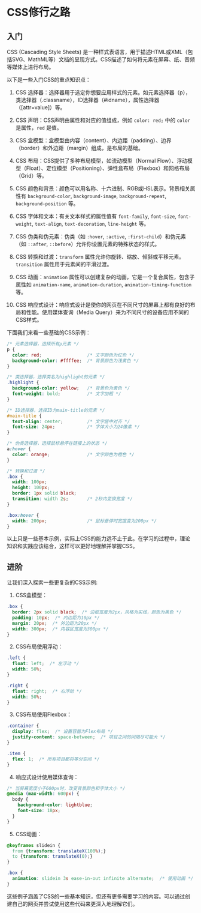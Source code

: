 # CSS修行之路

## 入门

CSS (Cascading Style Sheets) 是一种样式表语言，用于描述HTML或XML（包括SVG、MathML等）文档的呈现方式。CSS描述了如何将元素在屏幕、纸、音频等媒体上进行布局。

以下是一些入门CSS的重点知识点：

1. CSS 选择器：选择器用于选定你想要应用样式的元素。如元素选择器（p），类选择器（.classname），ID选择器（#idname），属性选择器（[attr=value]）等。

2. CSS 声明：CSS声明由属性和对应的值组成，例如 `color: red;` 中的 `color` 是属性，`red` 是值。

3. CSS 盒模型：盒模型由内容（content）、内边距（padding）、边界（border）和外边距（margin）组成，是布局的基础。

4. CSS 布局：CSS提供了多种布局模型，如流动模型（Normal Flow）、浮动模型（Float）、定位模型（Positioning）、弹性盒布局（Flexbox）和网格布局（Grid）等。

5. CSS 颜色和背景：颜色可以用名称、十六进制、RGB或HSL表示。背景相关属性有 `background-color`, `background-image`, `background-repeat`, `background-position` 等。

6. CSS 字体和文本：有关文本样式的属性值有 `font-family`, `font-size`, `font-weight`, `text-align`, `text-decoration`, `line-height` 等。

7. CSS 伪类和伪元素：伪类（如 `:hover`, `:active`, `:first-child`）和伪元素（如 `::after`, `::before`）允许你设置元素的特殊状态的样式。

8. CSS 转换和过渡：`transform` 属性允许你旋转、缩放、倾斜或平移元素。`transition` 属性用于元素间的平滑过渡。

9. CSS 动画：`animation` 属性可以创建复杂的动画，它是一个复合属性，包含子属性如 `animation-name`, `animation-duration`, `animation-timing-function` 等。

10. CSS 响应式设计：响应式设计是使你的网页在不同尺寸的屏幕上都有良好的布局和性能。使用媒体查询（Media Query）来为不同尺寸的设备应用不同的CSS样式。

下面我们来看一些基础的CSS示例：

```css
/* 元素选择器，选择所有p元素 */
p {
  color: red;                 /* 文字颜色为红色 */
  background-color: #ffffee;  /* 背景颜色为浅黄色 */
}

/* 类选择器，选择类名为highlight的元素 */
.highlight {
  background-color: yellow;   /* 背景色为黄色 */
  font-weight: bold;          /* 文字加粗 */
}

/* ID选择器，选择ID为main-title的元素 */
#main-title {
  text-align: center;         /* 文字居中对齐 */
  font-size: 24px;            /* 字体大小为24像素 */
}

/* 伪类选择器，选择鼠标悬停在链接上的状态 */
a:hover {
  color: orange;              /* 文字颜色为橙色 */
}

/* 转换和过渡 */
.box {
  width: 100px;
  height: 100px;
  border: 1px solid black;
  transition: width 2s;       /* 2秒内变换宽度 */
}

.box:hover {
  width: 200px;               /* 鼠标悬停时宽度变为200px */
}
```

以上只是一些基本示例，实际上CSS的能力远不止于此。在学习的过程中，理论知识和实践应该结合，这样可以更好地理解并掌握CSS。

## 进阶

让我们深入探索一些更复杂的CSS示例:

1. CSS盒模型：

```css
.box {
  border: 2px solid black;  /* 边框宽度为2px，风格为实线，颜色为黑色 */
  padding: 10px;  /* 内边距为10px */
  margin: 20px;  /* 外边距为20px */
  width: 300px;  /* 内容区宽度为300px */
}
```

2. CSS布局使用浮动：

```css
.left {
  float: left;  /* 左浮动 */
  width: 50%;
}

.right {
  float: right;  /* 右浮动 */
  width: 50%;
}
```

3. CSS布局使用Flexbox：

```css
.container {
  display: flex;  /* 设置容器为Flex布局 */
  justify-content: space-between;  /* 项目之间的间隔尽可能大 */
}

.item {
  flex: 1;  /* 所有项目都将等分空间 */
}
```

4. 响应式设计使用媒体查询：

```css
/* 当屏幕宽度小于600px时，改变背景颜色和字体大小 */
@media (max-width: 600px) {
  body {
    background-color: lightblue;
    font-size: 18px;
  }
}
```

5. CSS动画：

```css
@keyframes slidein {
  from {transform: translateX(100%);}
  to {transform: translateX(0);}
}

.box {
  animation: slidein 3s ease-in-out infinite alternate;  /* 使用动画 */
}
```

这些例子涵盖了CSS的一些基本知识，但还有更多需要学习的内容。可以通过创建自己的网页并尝试使用这些代码来更深入地理解它们。

